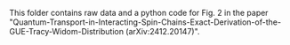 This folder contains raw data and a python code for Fig. 2 in the paper "Quantum-Transport-in-Interacting-Spin-Chains-Exact-Derivation-of-the-GUE-Tracy-Widom-Distribution (arXiv:2412.20147)".
